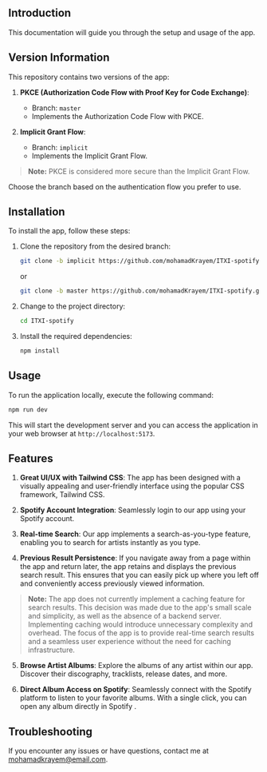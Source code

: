 ## Introduction

This documentation will guide you through the setup and usage of the app.

## Version Information
This repository contains two versions of the app:

1. **PKCE (Authorization Code Flow with Proof Key for Code Exchange)**:
   - Branch: `master`
   - Implements the Authorization Code Flow with PKCE.

2. **Implicit Grant Flow**:
   - Branch: `implicit`
   - Implements the Implicit Grant Flow.

>**Note:** PKCE is considered more secure than the Implicit Grant Flow.

Choose the branch based on the authentication flow you prefer to use.

## Installation

To install the app, follow these steps:

1. Clone the repository from the desired branch:
   ```bash
   git clone -b implicit https://github.com/mohamadKrayem/ITXI-spotify.git
   ```
   or
   ```bash
   git clone -b master https://github.com/mohamadKrayem/ITXI-spotify.git

2. Change to the project directory:

   ```bash
   cd ITXI-spotify
   ```

3. Install the required dependencies:
   ```bash
   npm install
   ```

## Usage

To run the application locally, execute the following command:

```bash
npm run dev
```

This will start the development server and you can access the application in your web browser at `http://localhost:5173`.

## Features

1. **Great UI/UX with Tailwind CSS**: The app has been designed with a visually appealing and user-friendly interface using the popular CSS framework, Tailwind CSS.

2. **Spotify Account Integration**: Seamlessly login to our app using your Spotify account.

3. **Real-time Search**: Our app implements a search-as-you-type feature, enabling you to search for artists instantly as you type.

4. **Previous Result Persistence**: If you navigate away from a page within the app and return later, the app retains and displays the previous search result. This ensures that you can easily pick up where you left off and conveniently access previously viewed information.

>**Note:** The app does not currently implement a caching feature for search results. This decision was made due to the app's small scale and simplicity, as well as the absence of a backend server. Implementing caching would introduce unnecessary complexity and overhead. The focus of the app is to provide real-time search results and a seamless user experience without the need for caching infrastructure.

5. **Browse Artist Albums**: Explore the albums of any artist within our app. Discover their discography, tracklists, release dates, and more.

6. **Direct Album Access on Spotify**: Seamlessly connect with the Spotify platform to listen to your favorite albums. With a single click, you can open any album directly in Spotify .

## Troubleshooting

If you encounter any issues or have questions, contact me at mohamadkrayem@email.com.
